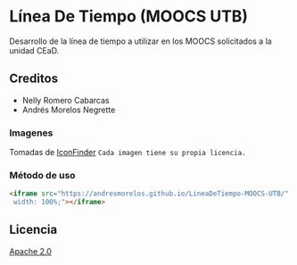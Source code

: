 # Línea De Tiempo (MOOCS UTB)
Desarrollo de la línea de tiempo a utilizar en los MOOCS solicitados a la unidad CEaD.

## Creditos
  - Nelly Romero Cabarcas
  - Andrés Morelos Negrette

### Imagenes
Tomadas de [IconFinder](https://www.iconfinder.com/)
`Cada imagen tiene su propia licencia.`

### Método de uso
```html
<iframe src="https://andresmorelos.github.io/LineaDeTiempo-MOOCS-UTB/" style="height: 870px;
 width: 100%;"></iframe>
```
## Licencia
[Apache 2.0](https://github.com/AndresMorelos/LineaDeTiempo-MOOCS-UTB/blob/master/LICENSE)
